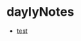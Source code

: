 <!-- generated by markdown-notes-tree -->

# daylyNotes

<!-- optional markdown-notes-tree directory description starts here -->

<!-- optional markdown-notes-tree directory description ends here -->

- [test](test.md)
